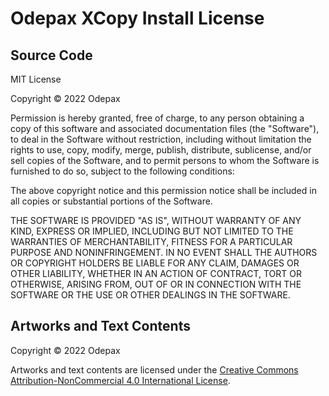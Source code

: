 Odepax XCopy Install License
====

Source Code
----

MIT License

Copyright &copy; 2022 Odepax

Permission is hereby granted, free of charge, to any person obtaining a copy of this software and associated documentation files (the "Software"), to deal in the Software without restriction, including without limitation the rights to use, copy, modify, merge, publish, distribute, sublicense, and/or sell copies of the Software, and to permit persons to whom the Software is furnished to do so, subject to the following conditions:

The above copyright notice and this permission notice shall be included in all copies or substantial portions of the Software.

THE SOFTWARE IS PROVIDED "AS IS", WITHOUT WARRANTY OF ANY KIND, EXPRESS OR IMPLIED, INCLUDING BUT NOT LIMITED TO THE WARRANTIES OF MERCHANTABILITY, FITNESS FOR A PARTICULAR PURPOSE AND NONINFRINGEMENT. IN NO EVENT SHALL THE AUTHORS OR COPYRIGHT HOLDERS BE LIABLE FOR ANY CLAIM, DAMAGES OR OTHER LIABILITY, WHETHER IN AN ACTION OF CONTRACT, TORT OR OTHERWISE, ARISING FROM, OUT OF OR IN CONNECTION WITH THE SOFTWARE OR THE USE OR OTHER DEALINGS IN THE SOFTWARE.

Artworks and Text Contents
----

Copyright &copy; 2022 Odepax

Artworks and text contents are licensed under the [Creative Commons Attribution-NonCommercial 4.0 International License](http://creativecommons.org/licenses/by-nc/4.0/).
